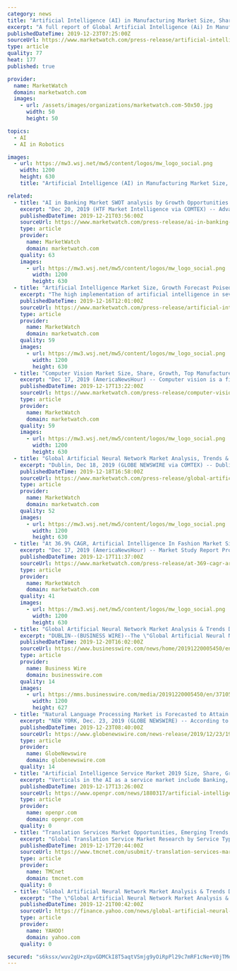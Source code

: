 ```yaml
---
category: news
title: "Artificial Intelligence (AI) in Manufacturing Market Size, Share & Forecast 2019-2025"
excerpt: "A full report of Global Artificial Intelligence (Ai) In Manufacturing Market is available at: https://www.omrglobal.com/industry-reports/ai-in-manufacturing-market According to the investigation of the International Federation of Robotics (IFR), various manufacturing robots deployed in factories accounted to be around 1.3 million globally in 2018."
publishedDateTime: 2019-12-23T07:25:00Z
sourceUrl: https://www.marketwatch.com/press-release/artificial-intelligence-ai-in-manufacturing-market-size-share-forecast-2019-2025-2019-12-23
type: article
quality: 77
heat: 177
published: true

provider:
  name: MarketWatch
  domain: marketwatch.com
  images:
    - url: /assets/images/organizations/marketwatch.com-50x50.jpg
      width: 50
      height: 50

topics:
  - AI
  - AI in Robotics

images:
  - url: https://mw3.wsj.net/mw5/content/logos/mw_logo_social.png
    width: 1200
    height: 630
    title: "Artificial Intelligence (AI) in Manufacturing Market Size, Share & Forecast 2019-2025"

related:
  - title: "AI in Banking Market SWOT analysis by Growth Opportunities during 2019 to 2025"
    excerpt: "Dec 20, 2019 (HTF Market Intelligence via COMTEX) -- Advance Market Analytics recently introduced Global AI in Banking Market Report tracks the major market procedures including Market Overview, Business Revenue, Introduction, Gross profit & business strategies opted by key market players. The report also focuses on market size, volume and ..."
    publishedDateTime: 2019-12-21T03:56:00Z
    sourceUrl: https://www.marketwatch.com/press-release/ai-in-banking-market-swot-analysis-by-growth-opportunities-during-2019-to-2025-2019-12-20
    type: article
    provider:
      name: MarketWatch
      domain: marketwatch.com
    quality: 63
    images:
      - url: https://mw3.wsj.net/mw5/content/logos/mw_logo_social.png
        width: 1200
        height: 630
  - title: "Artificial Intelligence Market Size, Growth Forecast Poised to Touch USD 54 billion by 2026"
    excerpt: "The high implementation of artificial intelligence in several end-user verticals including, retail, automotive and healthcare is projected to boost the growth of the market over the forecast period. Several companies are making considerable investments to integrate artificial intelligence competences into their portfolio of products."
    publishedDateTime: 2019-12-16T12:01:00Z
    sourceUrl: https://www.marketwatch.com/press-release/artificial-intelligence-market-size-growth-forecast-poised-to-touch-usd-54-billion-by-2026-2019-12-16
    type: article
    provider:
      name: MarketWatch
      domain: marketwatch.com
    quality: 59
    images:
      - url: https://mw3.wsj.net/mw5/content/logos/mw_logo_social.png
        width: 1200
        height: 630
  - title: "Computer Vision Market Size, Share, Growth, Top Manufacturers, Recent Development 2017-2023"
    excerpt: "Dec 17, 2019 (AmericaNewsHour) -- Computer vision is a field of technology dealing with smart devices, particularly laptops, smartphones, personal computers, tablets, and others. These devices are used for collecting, processing, interpreting, and understanding the digital text, images or videos, which are then extracted as high dimensional ..."
    publishedDateTime: 2019-12-17T13:22:00Z
    sourceUrl: https://www.marketwatch.com/press-release/computer-vision-market-size-share-growth-top-manufacturers-recent-development-2017-2023-2019-12-17
    type: article
    provider:
      name: MarketWatch
      domain: marketwatch.com
    quality: 59
    images:
      - url: https://mw3.wsj.net/mw5/content/logos/mw_logo_social.png
        width: 1200
        height: 630
  - title: "Global Artificial Neural Network Market Analysis, Trends & Outlook During the Forecast Period, 2018-2028"
    excerpt: "Dublin, Dec 18, 2019 (GLOBE NEWSWIRE via COMTEX) -- Dublin, Dec. 18, 2019 (GLOBE NEWSWIRE) -- The \"Global Artificial Neural Network Market Analysis & Trends - Industry Forcast to 2028\" report has been added to ResearchAndMarkets.com's offering. The Global Artificial Neural Network Market is poised to grow strong during the forecast period 2018 ..."
    publishedDateTime: 2019-12-18T16:58:00Z
    sourceUrl: https://www.marketwatch.com/press-release/global-artificial-neural-network-market-analysis-trends-outlook-during-the-forecast-period-2018-2028-2019-12-18
    type: article
    provider:
      name: MarketWatch
      domain: marketwatch.com
    quality: 52
    images:
      - url: https://mw3.wsj.net/mw5/content/logos/mw_logo_social.png
        width: 1200
        height: 630
  - title: "At 36.9% CAGR, Artificial Intelligence In Fashion Market Size, Growth Forecast is Projected to be Around US $4,391.7 Mn by 2027"
    excerpt: "Dec 17, 2019 (AmericaNewsHour) -- Market Study Report Provides A Detailed Overview Of Artificial Intelligence In Fashion Market With Respect To The Pivotal Drivers Influencing The Revenue Graph Of This Business Sphere. The Current Trends Of Artificial Intelligence In Fashion Market In Conjunction With The Geographical Landscape, Demand Spectrum ..."
    publishedDateTime: 2019-12-17T11:37:00Z
    sourceUrl: https://www.marketwatch.com/press-release/at-369-cagr-artificial-intelligence-in-fashion-market-size-growth-forecast-is-projected-to-be-around-us-43917-mn-by-2027-2019-12-17
    type: article
    provider:
      name: MarketWatch
      domain: marketwatch.com
    quality: 41
    images:
      - url: https://mw3.wsj.net/mw5/content/logos/mw_logo_social.png
        width: 1200
        height: 630
  - title: "Global Artificial Neural Network Market Analysis & Trends During the Forecast Period, 2018-2028 - ResearchAndMarkets.com"
    excerpt: "DUBLIN--(BUSINESS WIRE)--The \"Global Artificial Neural Network Market Analysis & Trends - Industry Forecast to 2028\" report has been added to ResearchAndMarkets.com's offering. The Global Artificial Neural Network Market is poised to grow strong during the forecast period 2018 to 2028. Some of the prominent trends that the market is witnessing ..."
    publishedDateTime: 2019-12-20T16:02:00Z
    sourceUrl: https://www.businesswire.com/news/home/20191220005450/en/Global-Artificial-Neural-Network-Market-Analysis-Trends
    type: article
    provider:
      name: Business Wire
      domain: businesswire.com
    quality: 14
    images:
      - url: https://mms.businesswire.com/media/20191220005450/en/371054/23/ResearchAndMarkets_800px.jpg
        width: 1200
        height: 627
  - title: "Natural Language Processing Market is Forecasted to Attain Valuation of $22.9 Billion by 2024: P&S Intelligence"
    excerpt: "NEW YORK, Dec. 23, 2019 (GLOBE NEWSWIRE) -- According to the market research report published by P&S Intelligence, the global natural language processing market share generated revenue of $8.3 billion in 2018 and is expected to reach $22.9 billion by 2024, exhibiting a CAGR of 19.7% during the forecast period (2019–2024). The BFSI industry ..."
    publishedDateTime: 2019-12-23T08:40:00Z
    sourceUrl: https://www.globenewswire.com/news-release/2019/12/23/1963901/0/en/Natural-Language-Processing-Market-is-Forecasted-to-Attain-Valuation-of-22-9-Billion-by-2024-P-S-Intelligence.html
    type: article
    provider:
      name: GlobeNewswire
      domain: globenewswire.com
    quality: 14
  - title: "Artificial Intelligence Service Market 2019 Size, Share, Growth, Trends, Demand, Manufacturer Analysis and Region with CARG"
    excerpt: "Verticals in the AI as a service market include Banking, Financial Services, and Insurance (BFSI), healthcare and life sciences ... and gross margin Artificial Intelligence Service by regions like North America, Europe, Japan, China and other countries."
    publishedDateTime: 2019-12-17T13:26:00Z
    sourceUrl: https://www.openpr.com/news/1880317/artificial-intelligence-service-market-2019-size-share
    type: article
    provider:
      name: openpr.com
      domain: openpr.com
    quality: 0
  - title: "Translation Services Market Opportunities, Emerging Trends, Size, Share and Forecast 2022"
    excerpt: "Global Translation Service Market Research by Service Type (Written Translation Services, Interpretation Service), By Operation Type (Technical Translation, Machine Translation), By Component (Hardware and Software) Application - Forecast to 2022 Translation Service Global Market - Overview The global translation services market is projected an ..."
    publishedDateTime: 2019-12-17T20:44:00Z
    sourceUrl: https://www.tmcnet.com/usubmit/-translation-services-market-opportunities-emerging-trends-size-share-/2019/12/17/9071025.htm
    type: article
    provider:
      name: TMCnet
      domain: tmcnet.com
    quality: 0
  - title: "Global Artificial Neural Network Market Analysis & Trends During the Forecast Period, 2018-2028 - ResearchAndMarkets.com"
    excerpt: "The \"Global Artificial Neural Network Market Analysis & Trends - Industry Forecast to 2028\" report has been added to ResearchAndMarkets.com's offering. The Global Artificial Neural Network Market ..."
    publishedDateTime: 2019-12-21T00:42:00Z
    sourceUrl: https://finance.yahoo.com/news/global-artificial-neural-network-market-170200987.html
    type: article
    provider:
      name: YAHOO!
      domain: yahoo.com
    quality: 0

secured: "s6kssx/wuv2gU+zXpvGDMCkI8T5aqtVSmjg9yOiRpPl29c7mRF1cNe+V0jTMeseMMQi6l8q8ezsgiXUR7Ll2DKUmno9y0UyN3fIo7wZWVDGNPTNTVkY60LXu51jgqkBWtAga5a5vvFaWmkPm9PUzJq/CE8Uc2mxMbsQgzG02y7K/CAJoyOotS8B44TGKzNE313SVDovM/V72YCuXkrTrkrS1uhkaue6hYT+71wwwplxd63gLUW7DYMHvay2PVj9bRpXHdT3HbppH3ZqvEp8fzA==;TOgRNLbucQGh4VNrTotkoQ=="
---
```


